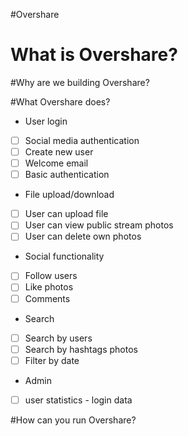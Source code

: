#Overshare
# What is Overshare?

#Why are we building Overshare?

#What Overshare does?
* User login
 * [ ] Social media authentication 
 * [ ] Create new user
  * [ ] Welcome email 
 * [ ] Basic authentication
* File upload/download
 * [ ] User can upload file
 * [ ] User can view public stream photos
 * [ ] User can delete own photos
* Social functionality
 * [ ] Follow users
 * [ ] Like photos
 * [ ] Comments
* Search 
 * [ ] Search by users
 * [ ] Search by hashtags photos
 * [ ] Filter by date
* Admin
 * [ ] user statistics - login data

#How can you run Overshare?
